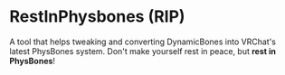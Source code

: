 # RestInPhysbones (RIP)

A tool that helps tweaking and converting DynamicBones into VRChat's latest PhysBones system. Don't make yourself rest in peace, but **rest in PhysBones**!